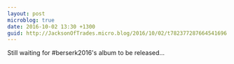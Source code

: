 ```yaml
---
layout: post
microblog: true
date: 2016-10-02 13:30 +1300
guid: http://JacksonOfTrades.micro.blog/2016/10/02/t782377287664541696.html
---
```

Still waiting for #berserk2016's album to be released...
